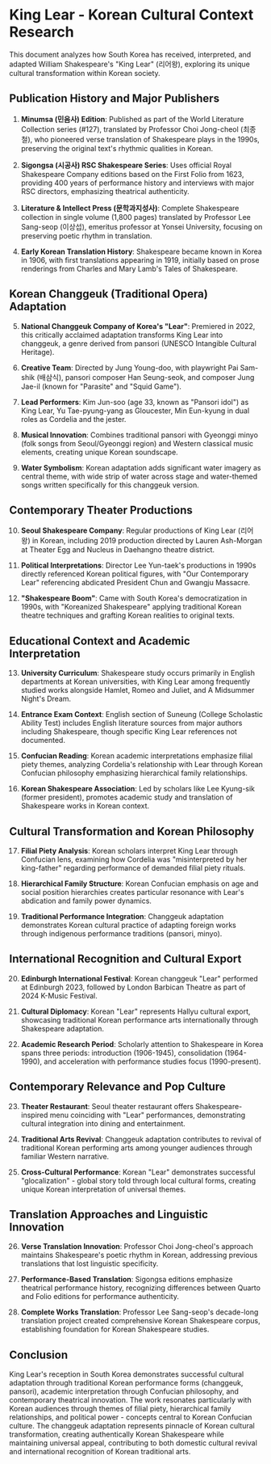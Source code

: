 # King Lear - Korean Cultural Context Research

This document analyzes how South Korea has received, interpreted, and adapted William Shakespeare's "King Lear" (리어왕), exploring its unique cultural transformation within Korean society.

## Publication History and Major Publishers

1. **Minumsa (민음사) Edition**: Published as part of the World Literature Collection series (#127), translated by Professor Choi Jong-cheol (최종철), who pioneered verse translation of Shakespeare plays in the 1990s, preserving the original text's rhythmic qualities in Korean.

2. **Sigongsa (시공사) RSC Shakespeare Series**: Uses official Royal Shakespeare Company editions based on the First Folio from 1623, providing 400 years of performance history and interviews with major RSC directors, emphasizing theatrical authenticity.

3. **Literature & Intellect Press (문학과지성사)**: Complete Shakespeare collection in single volume (1,800 pages) translated by Professor Lee Sang-seop (이상섭), emeritus professor at Yonsei University, focusing on preserving poetic rhythm in translation.

4. **Early Korean Translation History**: Shakespeare became known in Korea in 1906, with first translations appearing in 1919, initially based on prose renderings from Charles and Mary Lamb's Tales of Shakespeare.

## Korean Changgeuk (Traditional Opera) Adaptation

5. **National Changgeuk Company of Korea's "Lear"**: Premiered in 2022, this critically acclaimed adaptation transforms King Lear into changgeuk, a genre derived from pansori (UNESCO Intangible Cultural Heritage).

6. **Creative Team**: Directed by Jung Young-doo, with playwright Pai Sam-shik (배삼식), pansori composer Han Seung-seok, and composer Jung Jae-il (known for "Parasite" and "Squid Game").

7. **Lead Performers**: Kim Jun-soo (age 33, known as "Pansori idol") as King Lear, Yu Tae-pyung-yang as Gloucester, Min Eun-kyung in dual roles as Cordelia and the jester.

8. **Musical Innovation**: Combines traditional pansori with Gyeonggi minyo (folk songs from Seoul/Gyeonggi region) and Western classical music elements, creating unique Korean soundscape.

9. **Water Symbolism**: Korean adaptation adds significant water imagery as central theme, with wide strip of water across stage and water-themed songs written specifically for this changgeuk version.

## Contemporary Theater Productions

10. **Seoul Shakespeare Company**: Regular productions of King Lear (리어 왕) in Korean, including 2019 production directed by Lauren Ash-Morgan at Theater Egg and Nucleus in Daehangno theatre district.

11. **Political Interpretations**: Director Lee Yun-taek's productions in 1990s directly referenced Korean political figures, with "Our Contemporary Lear" referencing abdicated President Chun and Gwangju Massacre.

12. **"Shakespeare Boom"**: Came with South Korea's democratization in 1990s, with "Koreanized Shakespeare" applying traditional Korean theatre techniques and grafting Korean realities to original texts.

## Educational Context and Academic Interpretation

13. **University Curriculum**: Shakespeare study occurs primarily in English departments at Korean universities, with King Lear among frequently studied works alongside Hamlet, Romeo and Juliet, and A Midsummer Night's Dream.

14. **Entrance Exam Context**: English section of Suneung (College Scholastic Ability Test) includes English literature sources from major authors including Shakespeare, though specific King Lear references not documented.

15. **Confucian Reading**: Korean academic interpretations emphasize filial piety themes, analyzing Cordelia's relationship with Lear through Korean Confucian philosophy emphasizing hierarchical family relationships.

16. **Korean Shakespeare Association**: Led by scholars like Lee Kyung-sik (former president), promotes academic study and translation of Shakespeare works in Korean context.

## Cultural Transformation and Korean Philosophy

17. **Filial Piety Analysis**: Korean scholars interpret King Lear through Confucian lens, examining how Cordelia was "misinterpreted by her king-father" regarding performance of demanded filial piety rituals.

18. **Hierarchical Family Structure**: Korean Confucian emphasis on age and social position hierarchies creates particular resonance with Lear's abdication and family power dynamics.

19. **Traditional Performance Integration**: Changgeuk adaptation demonstrates Korean cultural practice of adapting foreign works through indigenous performance traditions (pansori, minyo).

## International Recognition and Cultural Export

20. **Edinburgh International Festival**: Korean changgeuk "Lear" performed at Edinburgh 2023, followed by London Barbican Theatre as part of 2024 K-Music Festival.

21. **Cultural Diplomacy**: Korean "Lear" represents Hallyu cultural export, showcasing traditional Korean performance arts internationally through Shakespeare adaptation.

22. **Academic Research Period**: Scholarly attention to Shakespeare in Korea spans three periods: introduction (1906-1945), consolidation (1964-1990), and acceleration with performance studies focus (1990-present).

## Contemporary Relevance and Pop Culture

23. **Theater Restaurant**: Seoul theater restaurant offers Shakespeare-inspired menu coinciding with "Lear" performances, demonstrating cultural integration into dining and entertainment.

24. **Traditional Arts Revival**: Changgeuk adaptation contributes to revival of traditional Korean performing arts among younger audiences through familiar Western narrative.

25. **Cross-Cultural Performance**: Korean "Lear" demonstrates successful "glocalization" - global story told through local cultural forms, creating unique Korean interpretation of universal themes.

## Translation Approaches and Linguistic Innovation

26. **Verse Translation Innovation**: Professor Choi Jong-cheol's approach maintains Shakespeare's poetic rhythm in Korean, addressing previous translations that lost linguistic specificity.

27. **Performance-Based Translation**: Sigongsa editions emphasize theatrical performance history, recognizing differences between Quarto and Folio editions for performance authenticity.

28. **Complete Works Translation**: Professor Lee Sang-seop's decade-long translation project created comprehensive Korean Shakespeare corpus, establishing foundation for Korean Shakespeare studies.

## Conclusion

King Lear's reception in South Korea demonstrates successful cultural adaptation through traditional Korean performance forms (changgeuk, pansori), academic interpretation through Confucian philosophy, and contemporary theatrical innovation. The work resonates particularly with Korean audiences through themes of filial piety, hierarchical family relationships, and political power - concepts central to Korean Confucian culture. The changgeuk adaptation represents pinnacle of Korean cultural transformation, creating authentically Korean Shakespeare while maintaining universal appeal, contributing to both domestic cultural revival and international recognition of Korean traditional arts.